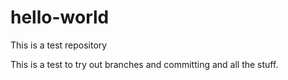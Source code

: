 # hello-world
This is a test repository

This is a test to try out branches and committing and all the stuff.
